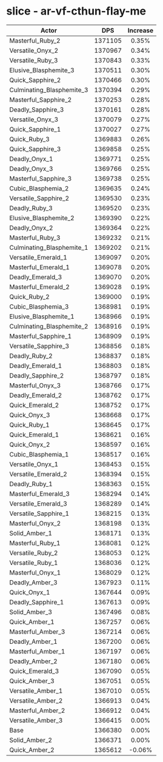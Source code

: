 # slice - ar-vf-cthun-flay-me
| Actor | DPS | Increase |
|---|:---:|:---:|
|Masterful_Ruby_2|1371105|0.35%|
|Versatile_Onyx_2|1370967|0.34%|
|Versatile_Ruby_3|1370843|0.33%|
|Elusive_Blasphemite_3|1370511|0.30%|
|Quick_Sapphire_2|1370466|0.30%|
|Culminating_Blasphemite_3|1370394|0.29%|
|Masterful_Sapphire_2|1370253|0.28%|
|Deadly_Sapphire_3|1370161|0.28%|
|Versatile_Onyx_3|1370079|0.27%|
|Quick_Sapphire_1|1370027|0.27%|
|Quick_Ruby_3|1369883|0.26%|
|Quick_Sapphire_3|1369858|0.25%|
|Deadly_Onyx_1|1369771|0.25%|
|Deadly_Onyx_3|1369766|0.25%|
|Masterful_Sapphire_3|1369738|0.25%|
|Cubic_Blasphemia_2|1369635|0.24%|
|Versatile_Sapphire_2|1369530|0.23%|
|Deadly_Ruby_3|1369520|0.23%|
|Elusive_Blasphemite_2|1369390|0.22%|
|Deadly_Onyx_2|1369364|0.22%|
|Masterful_Ruby_3|1369232|0.21%|
|Culminating_Blasphemite_1|1369202|0.21%|
|Versatile_Emerald_1|1369097|0.20%|
|Masterful_Emerald_1|1369078|0.20%|
|Deadly_Emerald_3|1369070|0.20%|
|Masterful_Emerald_2|1369028|0.19%|
|Quick_Ruby_2|1369000|0.19%|
|Cubic_Blasphemia_3|1368981|0.19%|
|Elusive_Blasphemite_1|1368966|0.19%|
|Culminating_Blasphemite_2|1368916|0.19%|
|Masterful_Sapphire_1|1368909|0.19%|
|Versatile_Sapphire_3|1368856|0.18%|
|Deadly_Ruby_2|1368837|0.18%|
|Deadly_Emerald_1|1368803|0.18%|
|Deadly_Sapphire_2|1368797|0.18%|
|Masterful_Onyx_3|1368766|0.17%|
|Deadly_Emerald_2|1368762|0.17%|
|Quick_Emerald_2|1368752|0.17%|
|Quick_Onyx_3|1368668|0.17%|
|Quick_Ruby_1|1368645|0.17%|
|Quick_Emerald_1|1368621|0.16%|
|Quick_Onyx_2|1368597|0.16%|
|Cubic_Blasphemia_1|1368517|0.16%|
|Versatile_Onyx_1|1368453|0.15%|
|Versatile_Emerald_2|1368394|0.15%|
|Deadly_Ruby_1|1368363|0.15%|
|Masterful_Emerald_3|1368294|0.14%|
|Versatile_Emerald_3|1368289|0.14%|
|Versatile_Sapphire_1|1368215|0.13%|
|Masterful_Onyx_2|1368198|0.13%|
|Solid_Amber_1|1368171|0.13%|
|Masterful_Ruby_1|1368081|0.12%|
|Versatile_Ruby_2|1368053|0.12%|
|Versatile_Ruby_1|1368036|0.12%|
|Masterful_Onyx_1|1368029|0.12%|
|Deadly_Amber_3|1367923|0.11%|
|Quick_Onyx_1|1367644|0.09%|
|Deadly_Sapphire_1|1367613|0.09%|
|Solid_Amber_3|1367496|0.08%|
|Quick_Amber_1|1367257|0.06%|
|Masterful_Amber_3|1367214|0.06%|
|Deadly_Amber_1|1367200|0.06%|
|Masterful_Amber_1|1367197|0.06%|
|Deadly_Amber_2|1367180|0.06%|
|Quick_Emerald_3|1367090|0.05%|
|Quick_Amber_3|1367051|0.05%|
|Versatile_Amber_1|1367010|0.05%|
|Versatile_Amber_2|1366913|0.04%|
|Masterful_Amber_2|1366912|0.04%|
|Versatile_Amber_3|1366415|0.00%|
|Base|1366380|0.00%|
|Solid_Amber_2|1366371|0.00%|
|Quick_Amber_2|1365612|-0.06%|
